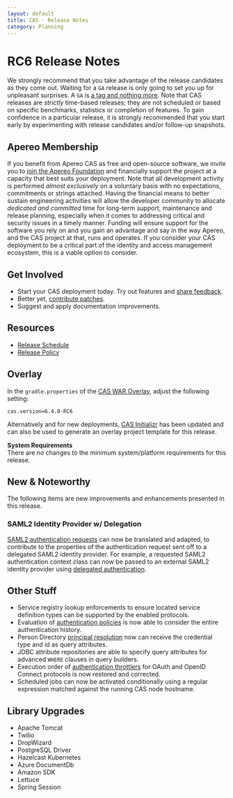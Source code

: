 ```yaml
---
layout: default
title: CAS - Release Notes
category: Planning
---
```


# RC6 Release Notes

We strongly recommend that you take advantage of the release candidates as they come out. Waiting for a `GA` release is only going to set 
you up for unpleasant surprises. A `GA` is [a tag and nothing more](https://apereo.github.io/2017/03/08/the-myth-of-ga-rel/). Note that CAS 
releases are *strictly* time-based releases; they are not scheduled or based on specific benchmarks, 
statistics or completion of features. To gain 
confidence in a particular release, it is strongly recommended that you start early by experimenting with 
release candidates and/or follow-up snapshots.

## Apereo Membership

If you benefit from Apereo CAS as free and open-source software, we 
invite you to [join the Apereo Foundation](https://www.apereo.org/content/apereo-membership) 
and financially support the project at a capacity that best suits your deployment. Note that all development activity 
is performed *almost exclusively* on a voluntary basis with no expectations, commitments 
or strings attached. Having the financial means to better 
sustain engineering activities will allow the developer community to allocate *dedicated and committed* time for long-term support, 
maintenance and release planning, especially when it comes to addressing critical and security issues in a timely manner. Funding will 
ensure support for the software you rely on and you gain an advantage and say in the way Apereo, and the CAS project at that, runs 
and operates. If you consider your CAS deployment to be a critical part of the identity and access 
management ecosystem, this is a viable option to consider.

## Get Involved

- Start your CAS deployment today. Try out features and [share feedback](/cas/Mailing-Lists.html).
- Better yet, [contribute patches](/cas/developer/Contributor-Guidelines.html).
- Suggest and apply documentation improvements.

## Resources

- [Release Schedule](https://github.com/apereo/cas/milestones)
- [Release Policy](/cas/developer/Release-Policy.html)

## Overlay

In the `gradle.properties` of the [CAS WAR Overlay](../installation/WAR-Overlay-Installation.html), adjust the following setting:

```properties
cas.version=6.4.0-RC6
```

Alternatively and for new deployments, [CAS Initializr](../installation/WAR-Overlay-Initializr.html) has 
been updated and can also be used
to generate an overlay project template for this release.

<div class="alert alert-info">
  <strong>System Requirements</strong><br/>There are no changes to the minimum system/platform requirements for this release.
</div>

## New & Noteworthy

The following items are new improvements and enhancements presented in this release.

### SAML2 Identity Provider w/ Delegation

[SAML2 authentication requests](../authentication/Configuring-SAML2-Authentication.html) can now be translated and adapted, to 
contribute to the properties of the authentication request sent off to a delegated SAML2 identity provider. For example, a 
requested SAML2 authentication context class can now be passed to an external SAML2 identity provider using
[delegated authentication](../integration/Delegate-Authentication-SAML.html).

## Other Stuff
       
- Service registry lookup enforcements to ensure located service definition types can be supported by the enabled protocols.
- Evaluation of [authentication policies](../authentication/Configuring-Authentication-Policy.html) is now 
  able to consider the entire authentication history.
- Person Directory [principal resolution](../authentication/Configuring-Authentication-PrincipalResolution.html) now 
  can receive the credential type and id as query attributes.
- JDBC attribute repositories are able to specify query attributes for advanced `WHERE` clauses in query builders.
- Execution order of [authentication throttlers](../authentication/Configuring-Authentication-Throttling.html) for 
  OAuth and OpenID Connect protocols is now restored and corrected.
- Scheduled jobs can now be activated conditionally using a regular expression matched against the running CAS node hostname.

## Library Upgrades

- Apache Tomcat
- Twilio
- DropWizard
- PostgreSQL Driver
- Hazelcast Kubernetes
- Azure DocumentDb
- Amazon SDK
- Lettuce
- Spring Session
